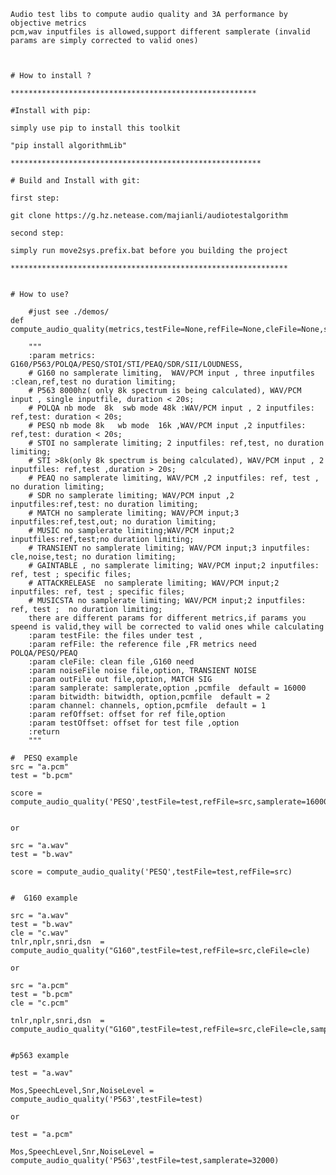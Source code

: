     Audio test libs to compute audio quality and 3A performance by objective metrics
	pcm,wav inputfiles is allowed,support different samplerate (invalid params are simply corrected to valid ones)

    
   	
	# How to install ?
	
    *******************************************************
	
	#Install with pip:
	
	simply use pip to install this toolkit
	
	"pip install algorithmLib"
	
	********************************************************
		
	# Build and Install with git:
	
	first step:
	
	git clone https://g.hz.netease.com/majianli/audiotestalgorithm
	
	second step:
	
	simply run move2sys.prefix.bat before you building the project
	
	**************************************************************
	
	
	# How to use?
	
        #just see ./demos/ 	
	def compute_audio_quality(metrics,testFile=None,refFile=None,cleFile=None,samplerate=16000,bitwidth=2,channel=1,refOffset=0,testOffset=0):
	
		"""
		:param metrics: G160/P563/POLQA/PESQ/STOI/STI/PEAQ/SDR/SII/LOUDNESS,
		# G160 no samplerate limiting,  WAV/PCM input , three inputfiles :clean,ref,test no duration limiting; 
		# P563 8000hz( only 8k spectrum is being calculated), WAV/PCM input , single inputfile, duration < 20s;
		# POLQA nb mode  8k  swb mode 48k :WAV/PCM input , 2 inputfiles: ref,test: duration < 20s;
		# PESQ nb mode 8k   wb mode  16k ,WAV/PCM input ,2 inputfiles: ref,test: duration < 20s;
		# STOI no samplerate limiting; 2 inputfiles: ref,test, no duration limiting;
		# STI >8k(only 8k spectrum is being calculated), WAV/PCM input , 2 inputfiles: ref,test ,duration > 20s;
		# PEAQ no samplerate limiting, WAV/PCM ,2 inputfiles: ref, test , no duration limiting;
		# SDR no samplerate limiting; WAV/PCM input ,2 inputfiles:ref,test: no duration limiting;
        # MATCH no samplerate limiting; WAV/PCM input;3 inputfiles:ref,test,out; no duration limiting;
        # MUSIC no samplerate limiting;WAV/PCM input;2 inputfiles:ref,test;no duration limiting;
        # TRANSIENT no samplerate limiting; WAV/PCM input;3 inputfiles: cle,noise,test; no duration limiting;
		# GAINTABLE , no samplerate limiting; WAV/PCM input;2 inputfiles: ref, test ; specific files;
		# ATTACKRELEASE  no samplerate limiting; WAV/PCM input;2 inputfiles: ref, test ; specific files;
		# MUSICSTA no samplerate limiting; WAV/PCM input;2 inputfiles: ref, test ;  no duration limiting;
		there are different params for different metrics,if params you speend is valid,they will be corrected to valid ones while calculating
		:param testFile: the files under test ,
		:param refFile: the reference file ,FR metrics need POLQA/PESQ/PEAQ
		:param cleFile: clean file ,G160 need 
        :param noiseFile noise file,option, TRANSIENT NOISE
        :param outFile out file,option, MATCH SIG 
		:param samplerate: samplerate,option ,pcmfile  default = 16000
		:param bitwidth: bitwidth, option,pcmfile  default = 2
		:param channel: channels, option,pcmfile  default = 1
		:param refOffset: offset for ref file,option
		:param testOffset: offset for test file ,option
		:return
		"""
		
	#  PESQ example
	src = "a.pcm"
	test = "b.pcm"
	
	score = compute_audio_quality('PESQ',testFile=test,refFile=src,samplerate=16000)
	
	
	or
	
	src = "a.wav"
	test = "b.wav"
	
	score = compute_audio_quality('PESQ',testFile=test,refFile=src)
	
	
	#  G160 example
	
	src = "a.wav"
	test = "b.wav"
	cle = "c.wav"
	tnlr,nplr,snri,dsn  = compute_audio_quality("G160",testFile=test,refFile=src,cleFile=cle)
	
	or 
	
	src = "a.pcm"
	test = "b.pcm"
	cle = "c.pcm"
	
	tnlr,nplr,snri,dsn  = compute_audio_quality("G160",testFile=test,refFile=src,cleFile=cle,samplerate=48000)
	
	
	#p563 example
	
	test = "a.wav"
	
	Mos,SpeechLevel,Snr,NoiseLevel = compute_audio_quality('P563',testFile=test)
	
	or 
	
	test = "a.pcm" 
	
	Mos,SpeechLevel,Snr,NoiseLevel = compute_audio_quality('P563',testFile=test,samplerate=32000)